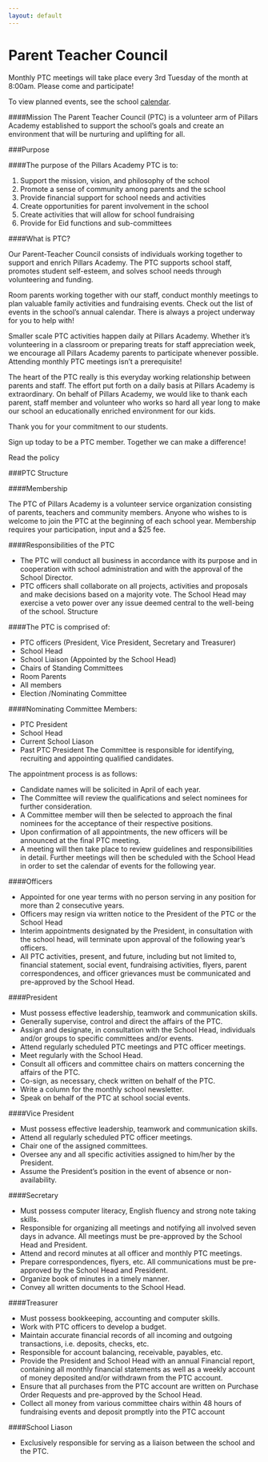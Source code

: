 ```yaml
---
layout: default
---
```


# Parent Teacher Council

Monthly PTC meetings will take place every 3rd Tuesday of the month at 8:00am. Please come and participate!

To view planned events, see the school [calendar](/news/calendar).

####Mission
The Parent Teacher Council (PTC) is a volunteer arm of Pillars Academy established to support the school’s goals and create an environment that will be nurturing and uplifting for all.

###Purpose

####The purpose of the Pillars Academy PTC is to:
1. Support the mission, vision, and philosophy of the school  
2. Promote a sense of community among parents and the school  
3. Provide financial support for school needs and activities  
4. Create opportunities for parent involvement in the school  
5. Create activities that will allow for school fundraising  
6. Provide for Eid functions and sub-committees

####What is PTC?

Our Parent-Teacher Council consists of individuals working together to support and enrich Pillars Academy. The PTC supports school staff, promotes student self-esteem, and solves school needs through volunteering and funding.

Room parents working together with our staff, conduct monthly meetings to plan valuable family activities and fundraising events. Check out the list of events in the school’s annual calendar. There is always a project underway for you to help with!

Smaller scale PTC activities happen daily at Pillars Academy. Whether it’s volunteering in a classroom or preparing treats for staff appreciation week, we encourage all Pillars Academy parents to participate whenever possible. Attending monthly PTC meetings isn’t a prerequisite!

The heart of the PTC really is this everyday working relationship between parents and staff. The effort put forth on a daily basis at Pillars Academy is extraordinary. On behalf of Pillars Academy, we would like to thank each parent, staff member and volunteer who works so hard all year long to make our school an educationally enriched environment for our kids.

Thank you for your commitment to our students.

Sign up today to be a PTC member. Together we can make a difference!

Read the policy

###PTC Structure

####Membership

The PTC of Pillars Academy is a volunteer service organization consisting of parents, teachers and community members. Anyone who wishes to is welcome to join the PTC at the beginning of each school year. Membership requires your participation, input and a $25 fee.

####Responsibilities of the PTC  
- The PTC will conduct all business in accordance with its purpose and in cooperation with school administration and with the approval of the School Director.  
- PTC officers shall collaborate on all projects, activities and proposals and make decisions based on a majority vote. The School Head may exercise a veto power over any issue deemed central to the well-being of the school.
Structure

####The PTC is comprised of:  
- PTC officers (President, Vice President, Secretary and Treasurer)
- School Head
- School Liaison (Appointed by the School Head)
- Chairs of Standing Committees
- Room Parents
- All members
- Election /Nominating Committee

####Nominating Committee Members:  
- PTC President
- School Head
- Current School Liason
- Past PTC President
The Committee is responsible for identifying, recruiting and appointing qualified candidates.

The appointment process is as follows:  
- Candidate names will be solicited in April of each year.  
- The Committee will review the qualifications and select nominees for further consideration.  
- A Committee member will then be selected to approach the final nominees for the acceptance of their respective positions.  
- Upon confirmation of all appointments, the new officers will be announced at the final PTC meeting.  
- A meeting will then take place to review guidelines and responsibilities in detail. Further meetings will then be scheduled with the School Head in order to set the calendar of events for the following year.

####Officers  
- Appointed for one year terms with no person serving in any position for more than 2 consecutive years.
- Officers may resign via written notice to the President of the PTC or the School Head
- Interim appointments designated by the President, in consultation with the school head, will terminate upon approval of the following year’s officers.
- All PTC activities, present, and future, including but not limited to, financial statement, social event, fundraising activities, flyers, parent correspondences, and officer grievances must be communicated and pre-approved by the School Head.

####President  
- Must possess effective leadership, teamwork and communication skills.
- Generally supervise, control and direct the affairs of the PTC.
- Assign and designate, in consultation with the School Head, individuals and/or groups to specific committees and/or events.
- Attend regularly scheduled PTC meetings and PTC officer meetings.
- Meet regularly with the School Head.
- Consult all officers and committee chairs on matters concerning the affairs of the PTC.
- Co-sign, as necessary, check written on behalf of the PTC.
- Write a column for the monthly school newsletter.
- Speak on behalf of the PTC at school social events.

####Vice President  
- Must possess effective leadership, teamwork and communication skills.
- Attend all regularly scheduled PTC officer meetings.
- Chair one of the assigned committees.
- Oversee any and all specific activities assigned to him/her by the President.
- Assume the President’s position in the event of absence or non-availability.

####Secretary  
- Must possess computer literacy, English fluency and strong note taking skills.
- Responsible for organizing all meetings and notifying all involved seven days in advance. All meetings must be pre-approved by the School Head and President.
- Attend and record minutes at all officer and monthly PTC meetings.
- Prepare correspondences, flyers, etc. All communications must be pre-approved by the School Head and President.
- Organize book of minutes in a timely manner.
- Convey all written documents to the School Head.

####Treasurer  
- Must possess bookkeeping, accounting and computer skills.
- Work with PTC officers to develop a budget.
- Maintain accurate financial records of all incoming and outgoing transactions, i.e. deposits, checks, etc.
- Responsible for account balancing, receivable, payables, etc.
- Provide the President and School Head with an annual Financial report, containing all monthly financial statements as well as a weekly account of money deposited and/or withdrawn from the PTC account.
- Ensure that all purchases from the PTC account are written on Purchase Order Requests and pre-approved by the School Head.
- Collect all money from various committee chairs within 48 hours of fundraising events and deposit promptly into the PTC account

####School Liason  
- Exclusively responsible for serving as a liaison between the school and the PTC.
